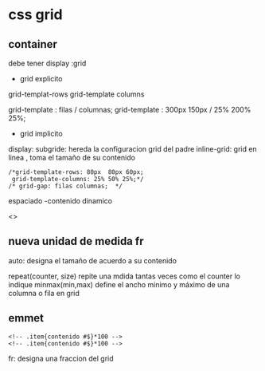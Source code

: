 # css grid

## container

debe tener 
display :grid


- grid explicito 

grid-templat-rows
grid-template columns

grid-template : filas / columnas;
grid-template : 300px 150px  / 25% 200% 25%;

- grid implicito 

display: 
subgride: hereda la configuracion grid del padre
inline-grid: grid en linea , toma el tamaño de su contenido


    /*grid-template-rows: 80px  80px 60px;
     grid-template-columns: 25% 50% 25%;*/
    /* grid-gap: filas columnas;  */

espaciado
-contenido dinamico


<>
## nueva unidad de medida  fr

auto: designa el tamaño de acuerdo a su contenido

repeat(counter, size)
repite una mdida tantas veces como el counter lo indique
minmax(min,max)
define el ancho minimo y máximo de una columna o fila en grid




## emmet 

    <!-- .item{contenido #$}*100 -->
    <!-- .item{contenido #$}*100 -->


fr: designa una fraccion del grid
